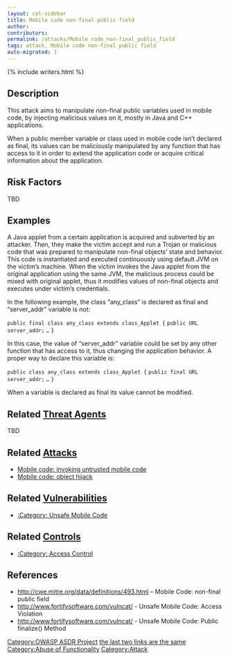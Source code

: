 ```yaml
---
layout: col-sidebar
title: Mobile code non-final public field
author:
contributors:
permalink: /attacks/Mobile_code_non-final_public_field
tags: attack, Mobile code non-final public field
auto-migrated: 1
---
```


{% include writers.html %}

## Description

This attack aims to manipulate non-final public variables used in mobile
code, by injecting malicious values on it, mostly in Java and C++
applications.

When a public member variable or class used in mobile code isn’t
declared as final, its values can be maliciously manipulated by any
function that has access to it in order to extend the application code
or acquire critical information about the application.

## Risk Factors

TBD

## Examples

A Java applet from a certain application is acquired and subverted by an
attacker. Then, they make the victim accept and run a Trojan or malicious
code that was prepared to manipulate non-final objects’ state and
behavior. This code is instantiated and executed continuously using
default JVM on the victim’s machine. When the victim invokes the Java
applet from the original application using the same JVM, the malicious
process could be mixed with original applet, thus it modifies values of
non-final objects and executes under victim’s credentials.

In the following example, the class “any_class” is declared as final
and “server_addr” variable is not:

`public final class any_class extends class_Applet {`
`public URL server_addr;`
`…`
`}`

In this case, the value of “server_addr” variable could be set by any
other function that has access to it, thus changing the application
behavior. A proper way to declare this variable is:

`public class any_class extends class_Applet {`
`public final URL server_addr;`
`…`
`}`

When a variable is declared as final its value cannot be modified.

## Related [Threat Agents](Threat_Agents "wikilink")

TBD

## Related [Attacks](https://owasp.org/www-community/attacks/)

- [Mobile code: invoking untrusted mobile
  code](Mobile_code:_invoking_untrusted_mobile_code "wikilink")
- [Mobile code: object hijack](Mobile_code:_object_hijack "wikilink")

## Related [Vulnerabilities](https://owasp.org/www-community/vulnerabilities/)

- [:Category: Unsafe Mobile
  Code](:Category:_Unsafe_Mobile_Code "wikilink")

## Related [Controls](https://owasp.org/www-community/controls/)

- [:Category: Access Control](:Category:_Access_Control "wikilink")

## References

- <http://cwe.mitre.org/data/definitions/493.html> – Mobile Code:
  non-final public field
- <http://www.fortifysoftware.com/vulncat/> - Unsafe Mobile Code:
  Access Violation
- <http://www.fortifysoftware.com/vulncat/> - Unsafe Mobile Code:
  Public finalize() Method

[Category:OWASP ASDR Project](Category:OWASP_ASDR_Project "wikilink")
[the last two links are the same](Category:FIXME "wikilink")
[Category:Abuse of
Functionality](Category:Abuse_of_Functionality "wikilink")
[Category:Attack](Category:Attack "wikilink")
